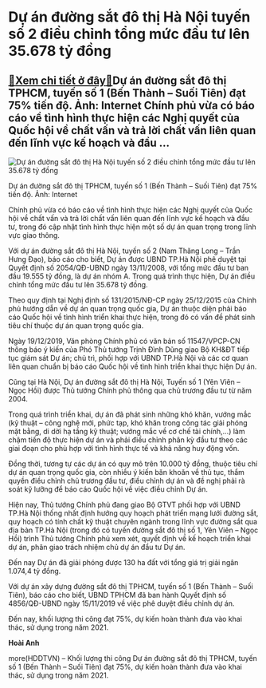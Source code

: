 Dự án đường sắt đô thị Hà Nội tuyến số 2 điều chỉnh tổng mức đầu tư lên 35.678 tỷ đồng
======================================================================================

[:gift:Xem chi tiết ở đây:gift:](https://hddtvn.com/du-an-duong-sat-do-thi-ha-noi-tuyen-so-2-dieu-chinh-tong-muc-dau-tu-len-35-678-ty-dong/)Dự án đường sắt đô thị TPHCM, tuyến số 1 (Bến Thành – Suối Tiên) đạt 75% tiến độ. Ảnh: Internet Chính phủ vừa có báo cáo về tình hình thực hiện các Nghị quyết của Quốc hội về chất vấn và trả lời chất vấn liên quan đến lĩnh vực kế hoạch và đầu …
----------------------------------------------------------------------------------------------------------------------------------------------------------------------------------------------------------------------------------------------------





![Dự án đường sắt đô thị Hà Nội tuyến số 2 điều chỉnh tổng mức đầu tư lên 35.678 tỷ đồng](https://hddtvn.com/wp-content/uploads/2021/01/3323_suoitien1.jpg "Dự án đường sắt đô thị Hà Nội tuyến số 2 điều chỉnh tổng mức đầu tư lên 35.678 tỷ đồng")


Dự án đường sắt đô thị TPHCM, tuyến số 1 (Bến Thành – Suối Tiên) đạt 75% tiến độ. Ảnh: Internet



Chính phủ vừa có báo cáo về tình hình thực hiện các Nghị quyết của Quốc hội về chất vấn và trả lời chất vấn liên quan đến lĩnh vực kế hoạch và đầu tư, trong đó cập nhật tình hình thực hiện một số dự án quan trọng trong lĩnh vực giao thông.


Với dự án đường sắt đô thị Hà Nội, tuyến số 2 (Nam Thăng Long – Trần Hưng Đạo), báo cáo cho biết, Dự án được UBND TP.Hà Nội phê duyệt tại Quyết định số 2054/QĐ-UBND ngày 13/11/2008, với tổng mức đầu tư ban đầu 19.555 tỷ đồng, là dự án nhóm A. Trong quá trình thực hiện, Dự án điều chỉnh tổng mức đầu tư lên 35.678 tỷ đồng.


Theo quy định tại Nghị định số 131/2015/NĐ-CP ngày 25/12/2015 của Chính phủ hướng dẫn về dự án quan trọng quốc gia, Dự án thuộc diện phải báo cáo Quốc hội về tình hình triển khai thực hiện, trong đó có vấn đề phát sinh tiêu chí thuộc dự án quan trọng quốc gia.


Ngày 19/12/2019, Văn phòng Chính phủ có văn bản số 11547/VPCP-CN thông báo ý kiến của Phó Thủ tướng Trịnh Đình Dũng giao Bộ KH&ĐT tiếp tục giám sát Dự án; chủ trì, phối hợp với UBND TP.Hà Nội và các cơ quan liên quan chuẩn bị báo cáo Quốc hội về tình hình triển khai thực hiện Dự án.


Cũng tại Hà Nội, Dự án đường sắt đô thị Hà Nội, Tuyến số 1 (Yên Viên – Ngọc Hồi) được Thủ tướng Chính phủ thông qua chủ trương đầu tư từ năm 2004.


Trong quá trình triển khai, dự án đã phát sinh những khó khăn, vướng mắc (kỹ thuật – công nghệ mới, phức tạp, khó khăn trong công tác giải phóng mặt bằng, di dời hạ tầng kỹ thuật; vướng mắc về cơ chế tài chính,…) làm chậm tiến độ thực hiện dự án và phải điều chỉnh phân kỳ đầu tư theo các giai đoạn cho phù hợp với tình hình thực tế và khả năng huy động vốn.


Đồng thời, tương tự các dự án có quy mô trên 10.000 tỷ đồng, thuộc tiêu chí dự án quan trọng quốc gia, còn nhiều ý kiến băn khoăn về thủ tục, thẩm quyền điều chỉnh chủ trương đầu tư, điều chỉnh dự án và đề nghị phải rà soát kỹ lưỡng để báo cáo Quốc hội về việc điều chỉnh Dự án.


Hiện nay, Thủ tướng Chính phủ đang giao Bộ GTVT phối hợp với UBND TP.Hà Nội thống nhất định hướng quy hoạch phát triển mạng lưới đường sắt, quy hoạch có tính chất kỹ thuật chuyên ngành trong lĩnh vực đường sắt qua địa bàn TP.Hà Nội (trong đó có tuyến đường sắt đô thị số 1, Yên Viên – Ngọc Hồi) trình Thủ tướng Chính phủ xem xét, quyết định về kế hoạch triển khai dự án, phân giao trách nhiệm chủ dự án đầu tư Dự án.


Đến nay Dự án đã giải phóng được 130 ha đất với tổng giá trị giải ngân 1.074,4 tỷ đồng.


Với dự án xây dựng đường sắt đô thị TPHCM, tuyến số 1 (Bến Thành – Suối Tiên), báo cáo cho biết, UBND TPHCM đã ban hành Quyết định số 4856/QĐ-UBND ngày 15/11/2019 về việc phê duyệt điều chỉnh dự án.


Đến nay, khối lượng thi công đạt 75%, dự kiến hoàn thành đưa vào khai thác, sử dụng trong năm 2021.




**Hoài Anh**



more(HDDTVN) – Khối lượng thi công Dự án đường sắt đô thị TPHCM, tuyến số 1 (Bến Thành – Suối Tiên) đạt 75%, dự kiến hoàn thành đưa vào khai thác, sử dụng trong năm 2021.


